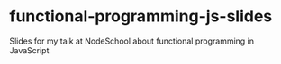 # functional-programming-js-slides
Slides for my talk at NodeSchool about functional programming in JavaScript
